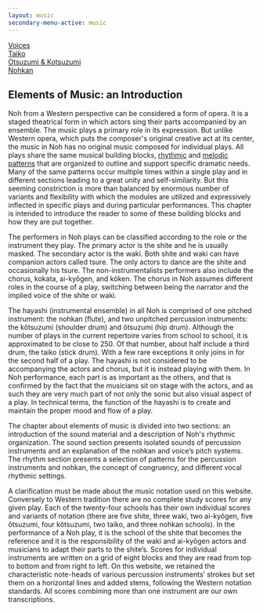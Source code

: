 ```yaml
---
layout: music
secondary-menu-active: music
---
```


<div class="card-menu card-menu--large">
  <div class="row row--center-x">
    <div class="col col-2">
      <a href="#" class="card-menu__element" style="background-image: url('/assets/images/voices-small.jpg');">
        <span>Voices</span>
      </a>
    </div>
    <div class="col col-2">
      <a href="/music/taiko/" class="card-menu__element" style="background-image: url('/assets/images/taiko-small.jpg');">
        <span>Taiko</span>
      </a>
    </div>
    <div class="col col-2">
      <a href="#" class="card-menu__element" style="background-image: url('/assets/images/otsuzumi-kotsuzumi-small.jpg');">
        <span>Otsuzumi & Kotsuzumi</span>
      </a>
    </div>
    <div class="col col-2">
      <a href="#" class="card-menu__element" style="background-image: url('/assets/images/nohkan-small.jpg');">
        <span>Nohkan</span>
      </a>
    </div>
  </div>
</div>

<h2>Elements of Music: an Introduction</h2>

<p>Noh from a Western perspective can be considered a form of opera. It is a staged theatrical form in which actors sing their parts accompanied by an ensemble. The music plays a primary role in its expression. But unlike Western opera, which puts the composer's original creative act at its center, the music in Noh has no original music composed for individual plays. All plays share the same musical building blocks, <a href="#">rhythmic</a> and <a href="#">melodic patterns</a> that are organized to outline and support specific dramatic needs. Many of the same patterns occur multiple times within a single play and in different sections leading to a great unity and self-similarity. But this seeming constriction is more than balanced by enormous number of variants and flexibility with which the modules are utilized and expressively inflected in specific plays and during particular performances. This chapter is intended to introduce the reader to some of these building blocks and how they are put together.</p>

<p>The performers in Noh plays can be classified according to the role or the instrument they play. The primary actor is the shite and he is usually masked. The secondary actor is the waki. Both shite and waki can have companion actors called tsure. The only actors to dance are the shite and occasionally his tsure. The non-instrumentalists performers also include the chorus, kokata, ai-kyôgen, and kôken. The chorus in Noh assumes different roles in the course of a play, switching between being the narrator and the implied voice of the shite or waki.</p>

<p>The hayashi (instrumental ensemble)  in all Noh is comprised of one pitched instrument:  the nohkan (flute), and two unpitched percussion instruments:  the kôtsuzumi  (shoulder drum) and ôtsuzumi (hip drum).  Although the number of plays in the current repertoire varies from school to school, it is approximated to be close to 250. Of that number, about half include a third drum, the taiko (stick drum).  With a few rare exceptions it only joins in for the second half of a play.  The hayashi is not considered to be accompanying the actors and chorus, but it is instead playing with them. In Noh performance, each part is as important as the others, and that is confirmed by the fact that the musicians sit on stage with the actors, and as such they are very much part of not only the sonic but also visual aspect of a play. In technical terms, the function of the hayashi is to create and maintain the proper mood and flow of a play.</p>

<p>The chapter about elements of music is divided into two sections: an introduction of the sound material and a description of Noh's rhythmic organization. The sound section presents isolated sounds of percussion instruments and an explanation of the nohkan and voice’s pitch systems. The rhythm section presents a selection of patterns for the percussion instruments and  nohkan, the concept of congruency, and different vocal rhythmic settings.</p>

<p>A clarification must be made about the music notation used on this website. Conversely to Western tradition there are no complete study scores for any given play. Each of the twenty-four schools has their own individual scores and variants of notation (there are five shite, three waki, two ai-kyôgen, five ôtsuzumi, four kôtsuzumi, two taiko, and three nohkan schools). In the performance of a Noh play, it is the school of the shite that becomes the reference and it is the responsibility of the waki and ai-kyôgen actors and musicians to adapt their parts to the shite’s. Scores for individual instruments are written on a grid of eight blocks and they are read from top to bottom and from right to left. On this website, we retained the characteristic note-heads of various percussion instruments’ strokes but set them on a horizontal lines and added stems, following the Western notation standards. All scores combining more than one instrument are our own transcriptions.</p>